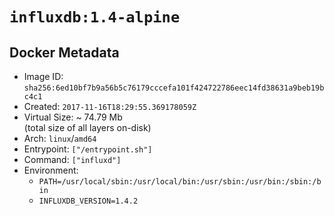 # `influxdb:1.4-alpine`

## Docker Metadata

- Image ID: `sha256:6ed10bf7b9a56b5c76179cccefa101f424722786eec14fd38631a9beb19bc4c1`
- Created: `2017-11-16T18:29:55.369178059Z`
- Virtual Size: ~ 74.79 Mb  
  (total size of all layers on-disk)
- Arch: `linux`/`amd64`
- Entrypoint: `["/entrypoint.sh"]`
- Command: `["influxd"]`
- Environment:
  - `PATH=/usr/local/sbin:/usr/local/bin:/usr/sbin:/usr/bin:/sbin:/bin`
  - `INFLUXDB_VERSION=1.4.2`
